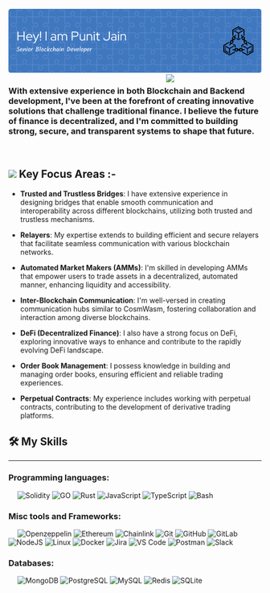 
![Header](./header-img.png)
<img align='right' src="./ethereum.gif" width="190">
<h3 align="left">With extensive experience in both Blockchain and Backend development, I've been at the forefront of creating innovative solutions that challenge traditional finance. I believe the future of finance is decentralized, and I'm committed to building strong, secure, and transparent systems to shape that future.</h3>
&emsp;

## <img src="https://media.giphy.com/media/WUlplcMpOCEmTGBtBW/giphy.gif" width="36"> Key Focus Areas :-

- **Trusted and Trustless Bridges**: I have extensive experience in designing bridges that enable smooth communication and interoperability across different blockchains, utilizing both trusted and trustless mechanisms.

- **Relayers**: My expertise extends to building efficient and secure relayers that facilitate seamless communication with various blockchain networks.

- **Automated Market Makers (AMMs)**: I'm skilled in developing AMMs that empower users to trade assets in a decentralized, automated manner, enhancing liquidity and accessibility.

- **Inter-Blockchain Communication**: I'm well-versed in creating communication hubs similar to CosmWasm, fostering collaboration and interaction among diverse blockchains.

- **DeFi (Decentralized Finance)**: I also have a strong focus on DeFi, exploring innovative ways to enhance and contribute to the rapidly evolving DeFi landscape.
  
- **Order Book Management**: I possess knowledge in building and managing order books, ensuring efficient and reliable trading experiences.

- **Perpetual Contracts**: My experience includes working with perpetual contracts, contributing to the development of derivative trading platforms.

## 🛠️ My Skills
-------------------
### Programming languages:
&emsp;
![Solidity](https://img.shields.io/badge/Solidity-e6e6e6?style=for-the-badge&logo=solidity&logoColor=grey)
![GO](https://img.shields.io/badge/Go-00ADD8?style=for-the-badge&logo=go&logoColor=white)
![Rust](https://img.shields.io/badge/Rust-black?style=for-the-badge&logo=rust&logoColor=red)
![JavaScript](https://img.shields.io/badge/JavaScript-323330?style=for-the-badge&logo=javascript&logoColor=F7DF1E)
![TypeScript](https://img.shields.io/badge/TypeScript-007ACC?style=for-the-badge&logo=typescript&logoColor=orange)
![Bash](https://img.shields.io/badge/GNU%20Bash-4EAA25?style=for-the-badge&logo=GNU%20Bash&logoColor=white)


### Misc tools and Frameworks:
&emsp;
![Openzeppelin](https://img.shields.io/badge/OpenZeppelin-4E5EE4?logo=OpenZeppelin&logoColor=fff&style=for-the-badge)
![Ethereum](https://img.shields.io/badge/Ethereum-3C3C3D?style=for-the-badge&logo=Ethereum&logoColor=white)
![Chainlink](https://img.shields.io/badge/chainlink-375BD2?style=for-the-badge&logo=chainlink&logoColor=white)
![Git](https://img.shields.io/badge/GIT-E44C30?style=for-the-badge&logo=git&logoColor=white)
![GitHub](https://img.shields.io/badge/GitHub-100000?style=for-the-badge&logo=github&logoColor=white)
![GitLab](https://img.shields.io/badge/GitLab-330F63?style=for-the-badge&logo=gitlab&logoColor=white)
![NodeJS](https://img.shields.io/badge/Node%20js-339933?style=for-the-badge&logo=nodedotjs&logoColor=white)
![Linux](https://img.shields.io/badge/Linux-FCC624?style=for-the-badge&logo=linux&logoColor=black)
![Docker](https://img.shields.io/badge/Docker-2CA5E0?style=for-the-badge&logo=docker&logoColor=white)
![Jira](https://img.shields.io/badge/Jira-0052CC?style=for-the-badge&logo=Jira&logoColor=white)
![VS Code](https://img.shields.io/badge/VSCode-0078D4?style=for-the-badge&logo=visual%20studio%20code&logoColor=white)
![Postman](https://img.shields.io/badge/Postman-FF6C37?style=for-the-badge&logo=Postman&logoColor=white)
![Slack](https://img.shields.io/badge/Slack-4A154B?style=for-the-badge&logo=slack&logoColor=white)

### Databases:
&emsp;
![MongoDB](https://img.shields.io/badge/MongoDB-4EA94B?style=for-the-badge&logo=mongodb&logoColor=white)
![PostgreSQL](https://img.shields.io/badge/PostgreSQL-316192?style=for-the-badge&logo=postgresql&logoColor=white)
![MySQL](https://img.shields.io/badge/MySQL-005C84?style=for-the-badge&logo=mysql&logoColor=white)
![Redis](https://img.shields.io/badge/redis-%23DD0031.svg?&style=for-the-badge&logo=redis&logoColor=white)
![SQLite](https://img.shields.io/badge/SQLite-07405E?style=for-the-badge&logo=sqlite&logoColor=white)

&emsp;